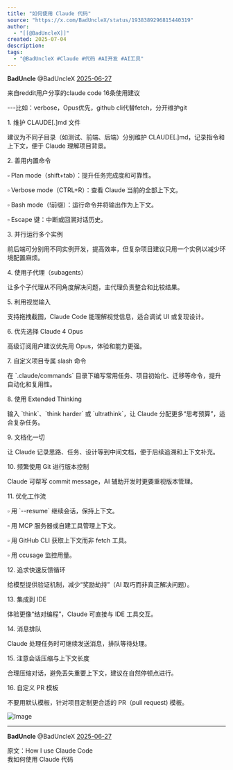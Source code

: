```yaml
---
title: "如何使用 Claude 代码"
source: "https://x.com/BadUncleX/status/1938389296815440319"
author:
  - "[[@BadUncleX]]"
created: 2025-07-04
description:
tags:
  - "@BadUncleX #Claude #代码 #AI开发 #AI工具"
---
```

**BadUncle** @BadUncleX [2025-06-27](https://x.com/BadUncleX/status/1938389296815440319)

来自reddit用户分享的claude code 16条使用建议

\---比如：verbose，Opus优先，github cli代替fetch，分开维护git  
  
1\. 维护 CLAUDE\[.\]md 文件

建议为不同子目录（如测试、前端、后端）分别维护 CLAUDE\[.\]md，记录指令和上下文，便于 Claude 理解项目背景。  
  
2\. 善用内置命令

▫ Plan mode（shift+tab）：提升任务完成度和可靠性。

▫ Verbose mode（CTRL+R）：查看 Claude 当前的全部上下文。

▫ Bash mode（!前缀）：运行命令并将输出作为上下文。

▫ Escape 键：中断或回溯对话历史。  
  
3\. 并行运行多个实例

前后端可分别用不同实例开发，提高效率，但复杂项目建议只用一个实例以减少环境配置麻烦。

4\. 使用子代理（subagents）

让多个子代理从不同角度解决问题，主代理负责整合和比较结果。  
  
5\. 利用视觉输入

支持拖拽截图，Claude Code 能理解视觉信息，适合调试 UI 或复现设计。

6\. 优先选择 Claude 4 Opus

高级订阅用户建议优先用 Opus，体验和能力更强。  
  
7\. 自定义项目专属 slash 命令

在 \`.claude/commands\` 目录下编写常用任务、项目初始化、迁移等命令，提升自动化和复用性。

8\. 使用 Extended Thinking

输入 \`think\`、\`think harder\` 或 \`ultrathink\`，让 Claude 分配更多“思考预算”，适合复杂任务。  
  
9\. 文档化一切

让 Claude 记录思路、任务、设计等到中间文档，便于后续追溯和上下文补充。

10\. 频繁使用 Git 进行版本控制

Claude 可帮写 commit message，AI 辅助开发时更要重视版本管理。  
  
11\. 优化工作流

▫ 用 \`--resume\` 继续会话，保持上下文。

▫ 用 MCP 服务器或自建工具管理上下文。

▫ 用 GitHub CLI 获取上下文而非 fetch 工具。

▫ 用 ccusage 监控用量。  
  
12\. 追求快速反馈循环

给模型提供验证机制，减少“奖励劫持”（AI 取巧而非真正解决问题）。

13\. 集成到 IDE

体验更像“结对编程”，Claude 可直接与 IDE 工具交互。  
  
14\. 消息排队

Claude 处理任务时可继续发送消息，排队等待处理。

15\. 注意会话压缩与上下文长度

合理压缩对话，避免丢失重要上下文，建议在自然停顿点进行。

16\. 自定义 PR 模板

不要用默认模板，针对项目定制更合适的 PR（pull request) 模板。

![Image](https://pbs.twimg.com/media/GuZ_EzgaQAAKXeF?format=jpg&name=large)

---

**BadUncle** @BadUncleX [2025-06-27](https://x.com/BadUncleX/status/1938389299692769294)

原文：How I use Claude Code  
我如何使用 Claude 代码